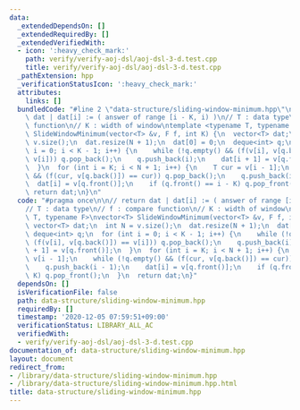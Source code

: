 ```yaml
---
data:
  _extendedDependsOn: []
  _extendedRequiredBy: []
  _extendedVerifiedWith:
  - icon: ':heavy_check_mark:'
    path: verify/verify-aoj-dsl/aoj-dsl-3-d.test.cpp
    title: verify/verify-aoj-dsl/aoj-dsl-3-d.test.cpp
  _pathExtension: hpp
  _verificationStatusIcon: ':heavy_check_mark:'
  attributes:
    links: []
  bundledCode: "#line 2 \"data-structure/sliding-window-minimum.hpp\"\n\n// return\
    \ dat | dat[i] := ( answer of range [i - K, i) )\n// T : data type\n// f : compare\
    \ function\n// K : width of window\ntemplate <typename T, typename F>\nvector<T>\
    \ SlideWindowMinimum(vector<T> &v, F f, int K) {\n  vector<T> dat;\n  int N =\
    \ v.size();\n  dat.resize(N + 1);\n  dat[0] = 0;\n  deque<int> q;\n  for (int\
    \ i = 0; i < K - 1; i++) {\n    while (!q.empty() && (f(v[i], v[q.back()]) ==\
    \ v[i])) q.pop_back();\n    q.push_back(i);\n    dat[i + 1] = v[q.front()];\n\
    \  }\n  for (int i = K; i < N + 1; i++) {\n    T cur = v[i - 1];\n    while (!q.empty()\
    \ && (f(cur, v[q.back()]) == cur)) q.pop_back();\n    q.push_back(i - 1);\n  \
    \  dat[i] = v[q.front()];\n    if (q.front() == i - K) q.pop_front();\n  }\n \
    \ return dat;\n}\n"
  code: "#pragma once\n\n// return dat | dat[i] := ( answer of range [i - K, i) )\n\
    // T : data type\n// f : compare function\n// K : width of window\ntemplate <typename\
    \ T, typename F>\nvector<T> SlideWindowMinimum(vector<T> &v, F f, int K) {\n \
    \ vector<T> dat;\n  int N = v.size();\n  dat.resize(N + 1);\n  dat[0] = 0;\n \
    \ deque<int> q;\n  for (int i = 0; i < K - 1; i++) {\n    while (!q.empty() &&\
    \ (f(v[i], v[q.back()]) == v[i])) q.pop_back();\n    q.push_back(i);\n    dat[i\
    \ + 1] = v[q.front()];\n  }\n  for (int i = K; i < N + 1; i++) {\n    T cur =\
    \ v[i - 1];\n    while (!q.empty() && (f(cur, v[q.back()]) == cur)) q.pop_back();\n\
    \    q.push_back(i - 1);\n    dat[i] = v[q.front()];\n    if (q.front() == i -\
    \ K) q.pop_front();\n  }\n  return dat;\n}"
  dependsOn: []
  isVerificationFile: false
  path: data-structure/sliding-window-minimum.hpp
  requiredBy: []
  timestamp: '2020-12-05 07:59:51+09:00'
  verificationStatus: LIBRARY_ALL_AC
  verifiedWith:
  - verify/verify-aoj-dsl/aoj-dsl-3-d.test.cpp
documentation_of: data-structure/sliding-window-minimum.hpp
layout: document
redirect_from:
- /library/data-structure/sliding-window-minimum.hpp
- /library/data-structure/sliding-window-minimum.hpp.html
title: data-structure/sliding-window-minimum.hpp
---
```

